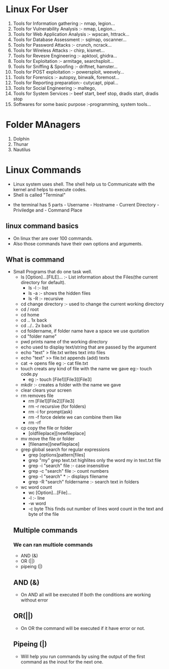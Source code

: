 # Linux For User
1. Tools for Information gathering :- nmap, legion...
2. Tools for Vulnerability Analysis :- nmap, Legion...
3. Tools for Web Application Analysis :- wpscan, httrack...
4. Tools for Database Assessment :- sqlmap, oscanner...
5. Tools for Password Attacks :- crunch, ncrack...
6. Tools for Wireless Attacks :- chirp, kismet...
7. Tools for Revesre Engineering :- apktool, ghidra...
8. Tools for Exploitation :- armitage, searchsploit...
9. Tools for Sniffing & Spoofing :- driftnet, hamster...
10. Tools for POST exploitation :- powersploit, weevely...
11. Tools for Forensics :- autopsy, binwalk, foremost...
12. Tools for Reporting preparation:- cutycapt, pipal... 
13. Tools for Social Engineering :- maltego,
14. Tools for System Services :- beef start, beef stop, dradis start, dradis stop
15. Softwares for some basic purpose :-programming, system tools...

# Folder MAnagers
1. Dolphin
2. Thunar
3. Nautilus

# Linux Commands
- Linux system uses shell. The shell help us to Communicate with the kernel and helps to execute codes.
- Shell is called "Terminal"
* the terminal has 5 parts
      - Username
      - Hostname
      - Current Directory
      - Priviledge and
      - Command Place
## linux command basics
* On linux ther are over 100 commands.
* Also those commands have their own options and arguments.

## What is command
- Small Programs that do one task well.
     - ls [Option]...[FILE]... :- List information about the Files(the current directory for default).
         - ls -l :- list
         - ls -a :- shows the hidden files
         - ls -R :- recursive
     - cd change directory :- used to change the current working directory
     - cd / root
     - cd home
     - cd .. 1x back
     - cd ../.. 2x back
     - cd foldername, if folder name have a space we use quotation 
     - cd "folder name"
     - pwd prints name of the working directory
     - echo used to display text/string that are passed by the argument
     - echo "text" > file.txt writes text into files
     - echo "text" >> file.txt appends (add) texts
     - cat -> opens file eg :- cat file.txt
     - touch creats any kind of file with the name we gave eg:- touch code.py
         - eg :- touch [File1][File3][File3]
     - mkdir :- creates a folder with the name we gave 
     - clear clears your screen
     - rm removes file
         - rm [File1][File2][File3]
         - rm -r recursive (for folders)
         - rm -i for prompt(ask)
         - rm -f force delete
         we can combine them like
         - rm -rf
     - cp copy the file or folder
         - [oldfileplace][newfileplace]
     - mv move the file or folder
         - [filename][newfileplace]
     - grep global search for regular expressions
         - grep [options]pattern[files]
         - grep "my" grep text.txt highlites only the word my in text.txt file
         - grep -i "search" file :- case insensitive
         - grep -c "search" file :- count numbers
         - grep -l "search" * :- displays filename
         - grep -R "search" foldername :- search text in folders
     - wc word count
         - wc [Option]...[File]...
         - -l :- line
         - -w word
         - -c byte
         This finds out number of lines word count in the text and byte of the file
    ## Multiple commands 
    ### We can ran multiole commands
    - AND (&)
    - OR (||)
    - pipeing (|)
    ## AND (&)
    - On AND all will be executed If both the conditions are working without error
    ## OR(||)
    - On OR the command will be executed if it have error or not.
    ## Pipeing (|)
    - Will help you run commands by using the output of the first command as the inout for the next one.
     